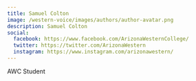 ```yaml
---
title: Samuel Colton
image: /western-voice/images/authors/author-avatar.png
description: Samuel Colton
social:
  facebook: https://www.facebook.com/ArizonaWesternCollege/
  twitter: https://twitter.com/ArizonaWestern
  instagram: https://www.instagram.com/arizonawestern/
---
```


AWC Student